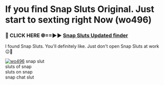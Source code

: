 # If you find Snap Sluts Original. Just start to sexting right Now (wo496)

<h3>🔴 CLICK HERE 🌐==►► <a href="https://tinyurl.com/mtbk5fxa" rel="nofollow">Snap Sluts Updated finder</a></h3>

I found Snap Sluts. You'll definitely like. Just don't open Snap Sluts at work 😉💬

[![wo496](https://i.imgur.com/Q8WKrnY.jpeg)](https://tinyurl.com/mtbk5fxa)
snap slut<br>
sluts of snap<br>
sluts on snap<br>
snap chat slut